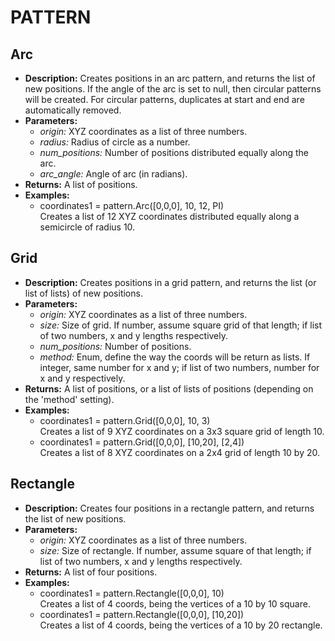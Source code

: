 # PATTERN    

## Arc  
* **Description:** Creates positions in an arc pattern, and returns the list of new positions.
If the angle of the arc is set to null, then circular patterns will be created.
For circular patterns, duplicates at start and end are automatically removed.  
* **Parameters:**  
  * *origin:* XYZ coordinates as a list of three numbers.  
  * *radius:* Radius of circle as a number.  
  * *num_positions:* Number of positions distributed equally along the arc.  
  * *arc_angle:* Angle of arc (in radians).  
* **Returns:** A list of positions.  
* **Examples:**  
  * coordinates1 = pattern.Arc([0,0,0], 10, 12, PI)  
    Creates a list of 12 XYZ coordinates distributed equally along a semicircle of radius 10.
  
  
## Grid  
* **Description:** Creates positions in a grid pattern, and returns the list (or list of lists) of new positions.  
* **Parameters:**  
  * *origin:* XYZ coordinates as a list of three numbers.  
  * *size:* Size of grid. If number, assume square grid of that length; if list of two numbers, x and y lengths respectively.  
  * *num_positions:* Number of positions.  
  * *method:* Enum, define the way the coords will be return as lists.
If integer, same number for x and y; if list of two numbers, number for x and y respectively.  
* **Returns:** A list of positions, or a list of lists of positions (depending on the 'method' setting).  
* **Examples:**  
  * coordinates1 = pattern.Grid([0,0,0], 10, 3)  
    Creates a list of 9 XYZ coordinates on a 3x3 square grid of length 10.  
  * coordinates1 = pattern.Grid([0,0,0], [10,20], [2,4])  
    Creates a list of 8 XYZ coordinates on a 2x4 grid of length 10 by 20.
  
  
## Rectangle  
* **Description:** Creates four positions in a rectangle pattern, and returns the list of new positions.  
* **Parameters:**  
  * *origin:* XYZ coordinates as a list of three numbers.  
  * *size:* Size of rectangle. If number, assume square of that length; if list of two numbers, x and y lengths respectively.  
* **Returns:** A list of four positions.  
* **Examples:**  
  * coordinates1 = pattern.Rectangle([0,0,0], 10)  
    Creates a list of 4 coords, being the vertices of a 10 by 10 square.  
  * coordinates1 = pattern.Rectangle([0,0,0], [10,20])  
    Creates a list of 4 coords, being the vertices of a 10 by 20 rectangle.
  
  
